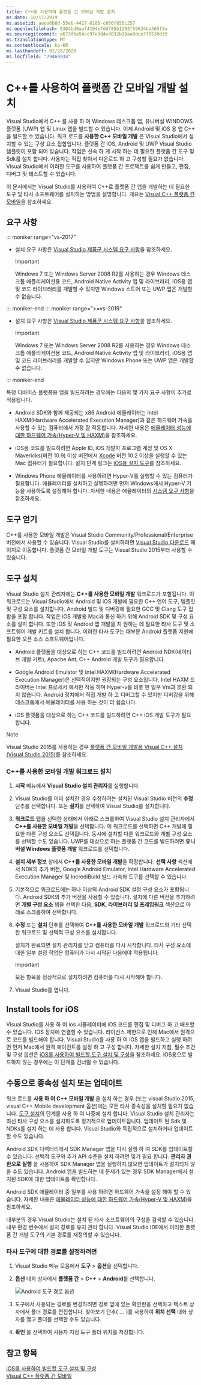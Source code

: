 ```yaml
---
title: C++를 사용하여 플랫폼 간 모바일 개발 설치
ms.date: 10/17/2019
ms.assetid: aaea6b8d-55eb-4427-8185-c050f855c257
ms.openlocfilehash: 0304bd9aaf4194e7dd785b1293f59624ba365f8a
ms.sourcegitcommit: a673f6a54cc97e3d4cd032b10aa8dce7f0539d39
ms.translationtype: MT
ms.contentlocale: ko-KR
ms.lasthandoff: 02/28/2020
ms.locfileid: "79469934"
---
```

# <a name="install-cross-platform-mobile-development-with-c"></a>C++를 사용하여 플랫폼 간 모바일 개발 설치

Visual Studio에서 C++ 를 사용 하 여 Windows 데스크톱 앱, 유니버설 WINDOWS 플랫폼 (UWP) 앱 및 Linux 앱을 빌드할 수 있습니다. 이제 Android 및 iOS 용 앱 C++ 을 빌드할 수 있습니다. 워크 로드를 **사용한 C++ 모바일 개발** 은 Visual Studio에서 설치할 수 있는 구성 요소 집합입니다. 플랫폼 간 iOS, Android 및 UWP Visual Studio 템플릿이 포함 되어 있습니다. 작업은 신속 하 게 시작 하는 데 필요한 플랫폼 간 도구 및 Sdk를 설치 합니다. 사용자는 직접 찾아서 다운로드 하 고 구성할 필요가 없습니다. Visual Studio에서 이러한 도구를 사용하여 플랫폼 간 프로젝트를 쉽게 만들고, 편집, 디버그 및 테스트할 수 있습니다.

이 문서에서는 Visual Studio를 사용하여 C++로 플랫폼 간 앱을 개발하는 데 필요한 도구 및 타사 소프트웨어를 설치하는 방법을 설명합니다. 개요는 [Visual C++ 플랫폼 간 모바일](https://visualstudio.microsoft.com/vs/features/cplusplus-mdd/)을 참조하세요.

## <a name="requirements"></a>요구 사항

::: moniker range="vs-2017"

- 설치 요구 사항은 [Visual Studio 제품군 시스템 요구 사항](/visualstudio/productinfo/vs2017-system-requirements-vs)을 참조하세요.

   > [!IMPORTANT]
   > Windows 7 또는 Windows Server 2008 R2를 사용하는 경우 Windows 데스크톱 애플리케이션용 코드, Android Native Activity 앱 및 라이브러리, iOS용 앱 및 코드 라이브러리를 개발할 수 있지만 Windows 스토어 또는 UWP 앱은 개발할 수 없습니다.

::: moniker-end
::: moniker range=">=vs-2019"

- 설치 요구 사항은 [Visual Studio 제품군 시스템 요구 사항](/visualstudio/releases/2019/system-requirements)을 참조하세요.

   > [!IMPORTANT]
   > Windows 7 또는 Windows Server 2008 R2를 사용하는 경우 Windows 데스크톱 애플리케이션용 코드, Android Native Activity 앱 및 라이브러리, iOS용 앱 및 코드 라이브러리를 개발할 수 있지만 Windows Phone 또는 UWP 앱은 개발할 수 없습니다.

::: moniker-end

특정 디바이스 플랫폼용 앱을 빌드하려는 경우에는 다음의 몇 가지 요구 사항이 추가로 적용됩니다.

- Android SDK와 함께 제공되는 x86 Android 에뮬레이터는 Intel HAXM(Hardware Accelerated Execution Manager)과 같은 하드웨어 가속을 사용할 수 있는 컴퓨터에서 가장 잘 작동합니다. 자세한 내용은 [에뮬레이터 성능에 대한 하드웨어 가속(Hyper-V 및 HAXM)](/xamarin/android/get-started/installation/android-emulator/hardware-acceleration?tabs=vswin&pivots=windows)을 참조하세요.

- iOS용 코드를 빌드하려면 Apple ID, iOS 개발자 프로그램 계정 및 OS X Mavericks(버전 10.9) 이상 버전에서 [Xcode](https://developer.apple.com/xcode/) 버전 10.2 이상을 실행할 수 있는 Mac 컴퓨터가 필요합니다. 설치 단계 링크는 [iOS용 설치 도구](#install-tools-for-ios)를 참조하세요.

- Windows Phone 에뮬레이터를 사용하려면 Hyper-V를 실행할 수 있는 컴퓨터가 필요합니다. 에뮬레이터를 설치하고 실행하려면 먼저 Windows에서 Hyper-V 기능을 사용하도록 설정해야 합니다. 자세한 내용은 에뮬레이터의 [시스템 요구 사항](/visualstudio/cross-platform/system-requirements-for-the-visual-studio-emulator-for-android)을 참조하세요.

## <a name="get-the-tools"></a>도구 얻기

C++를 사용한 모바일 개발은 Visual Studio Community/Professional/Enterprise 버전에서 사용할 수 있습니다. Visual Studio를 설치하려면 [Visual Studio 다운로드](https://visualstudio.microsoft.com/downloads/) 페이지로 이동합니다. 플랫폼 간 모바일 개발 도구는 Visual Studio 2015부터 사용할 수 있습니다.

## <a name="install-the-tools"></a>도구 설치

Visual Studio 설치 관리자에는 **C++를 사용한 모바일 개발** 워크로드가 포함됩니다. 이 워크로드는 Visual Studio에서 Android 및 iOS 개발에 필요한 C++ 언어 도구, 템플릿 및 구성 요소를 설치합니다. Android 빌드 및 디버깅에 필요한 GCC 및 Clang 도구 집합을 포함 합니다. 작업은 iOS 개발용 Mac과 통신 하기 위해 Android SDK 및 구성 요소를 설치 합니다. 또한 iOS 및 Android 앱 개발을 지 원하는 데 필요한 타사 도구 및 소프트웨어 개발 키트를 설치 합니다. 이러한 타사 도구는 대부분 Android 플랫폼 지원에 필요한 오픈 소스 소프트웨어입니다.

- Android 플랫폼을 대상으로 하는 C++ 코드를 빌드하려면 Android NDK(네이티브 개발 키트), Apache Ant, C++ Android 개발 도구가 필요합니다.

- Google Android Emulator 및 Intel HAXM(Hardware Accelerated Execution Manager)은 선택적이지만 권장되는 구성 요소입니다. Intel HAXM 드라이버는 Intel 프로세서 에서만 작동 하며 Hyper-v를 비롯 한 일부 Vm과 호환 되지 않습니다. Android 장치에서 직접 개발 하 고 디버그할 수 있지만 디버깅을 위해 데스크톱에서 에뮬레이터를 사용 하는 것이 더 쉽습니다.

- iOS 플랫폼을 대상으로 하는 C++ 코드를 빌드하려면 C++ iOS 개발 도구가 필요합니다.

> [!NOTE]
> Visual Studio 2015를 사용하는 경우 [플랫폼 간 모바일 개발용 Visual C++ 설치(Visual Studio 2015)](install-visual-cpp-for-cross-platform-mobile-development.md?view=vs-2015)를 참조하세요.

### <a name="install-the-mobile-development-with-c-workload"></a>C++를 사용한 모바일 개발 워크로드 설치

1. **시작** 메뉴에서 **Visual Studio 설치 관리자**를 실행합니다.

1. Visual Studio를 이미 설치한 경우 수정하려는 설치된 Visual Studio 버전의 **수정** 단추를 선택합니다. 또는 **설치**를 선택하여 Visual Studio를 설치합니다.

1. **워크로드** 탭을 선택한 상태에서 아래로 스크롤하여 Visual Studio 설치 관리자에서 **C++를 사용한 모바일 개발**을 선택합니다. 이 워크로드를 선택하면 C++ 개발에 필요한 다른 구성 요소도 선택됩니다. 동시에 설치할 다른 워크로드와 개별 구성 요소를 선택할 수도 있습니다. UWP를 대상으로 하는 플랫폼 간 코드를 빌드하려면 **유니버설 Windows 플랫폼 개발** 워크로드를 선택합니다.

1. **설치 세부 정보** 창에서 **C++를 사용한 모바일 개발**을 확장합니다. **선택 사항** 섹션에서 NDK의 추가 버전, Google Android Emulator, Intel Hardware Accelerated Execution Manager 및 IncrediBuild 빌드 가속화 도구를 선택할 수 있습니다.

1. 기본적으로 워크로드에는 하나 이상의 Android SDK 설정 구성 요소가 포함됩니다. Android SDK의 추가 버전을 사용할 수 있습니다. 설치에 다른 버전을 추가하려면 **개별 구성 요소** 탭을 선택한 다음, **SDK, 라이브러리 및 프레임워크** 섹션으로 아래로 스크롤하여 선택합니다.

1. **수정** 또는 **설치** 단추를 선택하여 **C++를 사용한 모바일 개발** 워크로드와 기타 선택한 워크로드 및 선택적 구성 요소를 설치합니다.

   설치가 완료되면 설치 관리자를 닫고 컴퓨터를 다시 시작합니다. 타사 구성 요소에 대한 일부 설정 작업은 컴퓨터가 다시 시작된 다음에야 적용됩니다.

   > [!IMPORTANT]
   > 모든 항목을 정상적으로 설치하려면 컴퓨터를 다시 시작해야 합니다.

1. Visual Studio를 엽니다.

## <a name="install-tools-for-ios"></a>Install tools for iOS

Visual Studio를 사용 하 여 ios 시뮬레이터에 iOS 코드를 편집 및 디버그 하 고 배포할 수 있습니다. IOS 장치에 연결할 수 있습니다. 라이선스 제한으로 인해 Mac에서 원격으로 코드를 빌드해야 합니다. Visual Studio를 사용 하 여 iOS 앱을 빌드하고 실행 하려면 먼저 Mac에서 원격 에이전트를 설정 하 고 구성 합니다. 자세한 설치 지침, 필수 조건 및 구성 옵션은 [iOS를 사용하여 빌드할 도구 설치 및 구성](../cross-platform/install-and-configure-tools-to-build-using-ios.md)을 참조하세요. iOS용으로 빌드하지 않는 경우에는 이 단계를 건너뛸 수 있습니다.

## <a name="install-or-update-dependencies-manually"></a>수동으로 종속성 설치 또는 업데이트

워크 로드를 **사용 하 여 C++ 모바일 개발** 을 설치 하는 경우 (또는 visual Studio 2015, visual C++ Mobile development 옵션)에는 모든 타사 종속성을 설치할 필요가 없습니다. [도구 설치](#install-the-tools)의 단계를 사용 하 여 나중에 설치 합니다. Visual Studio 설치 관리자는 최신 타사 구성 요소를 설치하도록 정기적으로 업데이트됩니다. 업데이트 된 Sdk 및 NDKs를 설치 하는 데 사용 합니다. Visual Studio와 독립적으로 설치하거나 업데이트할 수도 있습니다.

Android SDK 디렉터리에서 SDK Manager 앱을 다시 실행 하 여 SDK를 업데이트할 수 있습니다. 선택적 도구와 추가 API 수준을 설치 하려면 및가 필요 합니다. **관리자 권한으로 실행** 을 사용하여 SDK Manager 앱을 실행하지 않으면 업데이트가 설치되지 않을 수도 있습니다. Android 앱을 빌드하는 데 문제가 있는 경우 SDK Manager에서 설치된 SDK에 대한 업데이트를 확인합니다.

Android SDK 에뮬레이터 중 일부를 사용 하려면 하드웨어 가속을 설정 해야 할 수 있습니다. 자세한 내용은 [에뮬레이터 성능에 대한 하드웨어 가속(Hyper-V 및 HAXM)](/xamarin/android/get-started/installation/android-emulator/hardware-acceleration?tabs=vswin)을 참조하세요.

대부분의 경우 Visual Studio는 설치 된 타사 소프트웨어의 구성을 검색할 수 있습니다. 내부 환경 변수에서 설치 경로를 유지 관리 합니다. Visual Studio IDE에서 이러한 플랫폼 간 개발 도구의 기본 경로를 재정의할 수 있습니다.

### <a name="to-set-the-paths-for-third-party-tools"></a>타사 도구에 대한 경로를 설정하려면

1. Visual Studio 메뉴 모음에서 **도구** > **옵션**을 선택합니다.

1. **옵션** 대화 상자에서 **플랫폼 간** > **C++**  > **Android**를 선택합니다.

   ![Android 도구 경로 옵션](../cross-platform/media/cppmdd-options-android.png "Android 도구 경로 옵션")

1. 도구에서 사용되는 경로를 변경하려면 경로 옆에 있는 확인란을 선택하고 텍스트 상자에서 폴더 경로를 편집합니다. 찾아보기 단추( **...** )를 사용하여 **위치 선택** 대화 상자를 열고 폴더를 선택할 수도 있습니다.

1. **확인** 을 선택하여 사용자 지정 도구 폴더 위치를 저장합니다.

## <a name="see-also"></a>참고 항목

[iOS를 사용하여 빌드할 도구 설치 및 구성](install-and-configure-tools-to-build-using-ios.md)\
[Visual C++ 플랫폼 간 모바일](https://visualstudio.microsoft.com/vs/features/cplusplus-mdd/)
